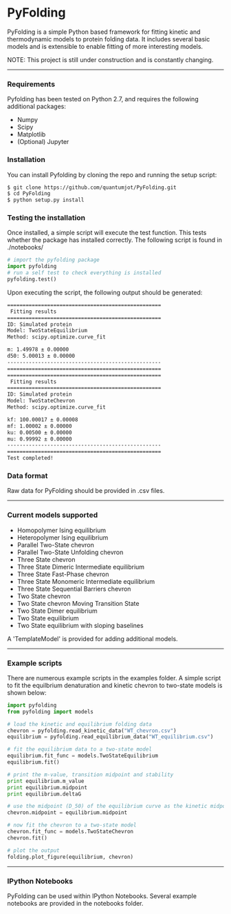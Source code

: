 # PyFolding


PyFolding is a simple Python based framework for fitting kinetic and thermodynamic models to 
protein folding data.  It includes several basic models and is extensible to enable fitting
of more interesting models.

NOTE: This project is still under construction and is constantly changing.

---

### Requirements

Pyfolding has been tested on Python 2.7, and requires the following additional packages:
+ Numpy
+ Scipy
+ Matplotlib
+ (Optional) Jupyter

### Installation

You can install Pyfolding by cloning the repo and running the setup script:
```sh
$ git clone https://github.com/quantumjot/PyFolding.git
$ cd PyFolding
$ python setup.py install
```

### Testing the installation

Once installed, a simple script will execute the test function. This tests
whether the package has installed correctly.  The following script is found in ./notebooks/

```python
# import the pyfolding package
import pyfolding
# run a self test to check everything is installed
pyfolding.test()
```

Upon executing the script, the following output should be generated:

```sh
==================================================
 Fitting results 
==================================================
ID: Simulated protein
Model: TwoStateEquilibrium
Method: scipy.optimize.curve_fit 

m: 1.49978 ± 0.00000
d50: 5.00013 ± 0.00000
--------------------------------------------------
==================================================
==================================================
 Fitting results 
==================================================
ID: Simulated protein
Model: TwoStateChevron
Method: scipy.optimize.curve_fit 

kf: 100.00017 ± 0.00008
mf: 1.00002 ± 0.00000
ku: 0.00500 ± 0.00000
mu: 0.99992 ± 0.00000
--------------------------------------------------
==================================================
Test completed!
```

### Data format

Raw data for PyFolding should be provided in .csv files.

---

### Current models supported

+ Homopolymer Ising equilibrium
+ Heteropolymer Ising equilibrium
+ Parallel Two-State chevron
+ Parallel Two-State Unfolding chevron
+ Three State chevron
+ Three State Dimeric Intermediate equilibrium
+ Three State Fast-Phase chevron
+ Three State Monomeric Intermediate equilibrium
+ Three State Sequential Barriers chevron
+ Two State chevron
+ Two State chevron Moving Transition State
+ Two State Dimer equilibrium
+ Two State equilibrium
+ Two State equilibrium with sloping baselines

A 'TemplateModel' is provided for adding additional models.

---
### Example scripts

There are numerous example scripts in the examples folder. A simple script to
fit the equilbrium denaturation and kinetic chevron to two-state models is 
shown below:

```python
import pyfolding
from pyfolding import models

# load the kinetic and equilibrium folding data
chevron = pyfolding.read_kinetic_data("WT_chevron.csv")
equilibrium = pyfolding.read_equilibrium_data("WT_equilibrium.csv")

# fit the equilibrium data to a two-state model
equilibrium.fit_func = models.TwoStateEquilibrium
equilibrium.fit()

# print the m-value, transition midpoint and stability
print equilibrium.m_value
print equilibrium.midpoint
print equilibrium.deltaG

# use the midpoint (D_50) of the equilibrium curve as the kinetic midpoint
chevron.midpoint = equilibrium.midpoint

# now fit the chevron to a two-state model
chevron.fit_func = models.TwoStateChevron
chevron.fit()

# plot the output
folding.plot_figure(equilibrium, chevron)
```

---
### IPython Notebooks

PyFolding can be used within IPython Notebooks. Several example notebooks are provided in the notebooks folder.